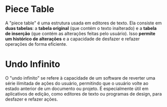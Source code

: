 # Piece Table

A "piece table" é uma estrutura usada em editores de texto. Ela consiste em **duas tabelas**: a **tabela original** (que contém o texto inalterado) e a **tabela de inserção** (que contém as alterações feitas pelo usuário). Isso **permite um histórico de alterações** e a capacidade de desfazer e refazer operações de forma eficiente.

# Undo Infinito

O "undo infinito" se refere à capacidade de um software de reverter uma série ilimitada de ações do usuário, permitindo que o usuário volte ao estado anterior de um documento ou projeto. É especialmente útil em aplicativos de edição, como editores de texto ou programas de design, para desfazer e refazer ações.
